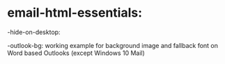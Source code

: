 # email-html-essentials:
-hide-on-desktop: 

-outlook-bg: working example for background image and fallback font on Word based Outlooks (except Windows 10 Mail)

